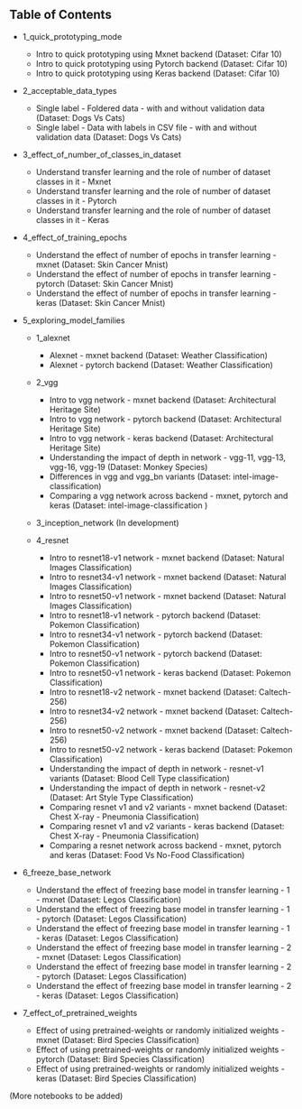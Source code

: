 ## Table of Contents


- 1_quick_prototyping_mode
    - Intro to quick prototyping using Mxnet backend (Dataset: Cifar 10)
    - Intro to quick prototyping using Pytorch backend (Dataset: Cifar 10)
    - Intro to quick prototyping using Keras backend (Dataset: Cifar 10)


- 2_acceptable_data_types
    - Single label - Foldered data  - with and without validation data (Dataset: Dogs Vs Cats)
    - Single label - Data with labels in CSV file - with and without validation data  (Dataset: Dogs Vs Cats)


- 3_effect_of_number_of_classes_in_dataset
    - Understand transfer learning and the role of number of dataset classes in it - Mxnet
    - Understand transfer learning and the role of number of dataset classes in it - Pytorch
    - Understand transfer learning and the role of number of dataset classes in it - Keras


- 4_effect_of_training_epochs
    - Understand the effect of number of epochs in transfer learning - mxnet (Dataset: Skin Cancer Mnist)
    - Understand the effect of number of epochs in transfer learning - pytorch (Dataset: Skin Cancer Mnist)
    - Understand the effect of number of epochs in transfer learning - keras (Dataset: Skin Cancer Mnist)


- 5_exploring_model_families

    - 1_alexnet
        - Alexnet - mxnet backend (Dataset: Weather Classification)
        - Alexnet - pytorch backend (Dataset: Weather Classification)

    - 2_vgg
        - Intro to vgg network - mxnet backend (Dataset: Architectural Heritage Site)
        - Intro to vgg network - pytorch backend (Dataset: Architectural Heritage Site)
        - Intro to vgg network - keras backend (Dataset: Architectural Heritage Site)
        - Understanding the impact of depth in network - vgg-11, vgg-13, vgg-16, vgg-19 (Dataset: Monkey Species)
        - Differences in vgg and vgg_bn variants (Dataset: intel-image-classification)
        - Comparing a vgg network across backend - mxnet, pytorch and keras (Dataset: intel-image-classification )


     - 3_inception_network
        (In development)

     - 4_resnet
        - Intro to resnet18-v1 network - mxnet backend (Dataset: Natural Images Classification)
        - Intro to resnet34-v1 network - mxnet backend (Dataset: Natural Images Classification)
        - Intro to resnet50-v1 network - mxnet backend (Dataset: Natural Images Classification)
        - Intro to resnet18-v1 network - pytorch backend (Dataset: Pokemon Classification)
        - Intro to resnet34-v1 network - pytorch backend (Dataset: Pokemon Classification)
        - Intro to resnet50-v1 network - pytorch backend (Dataset: Pokemon Classification)
        - Intro to resnet50-v1 network - keras backend (Dataset: Pokemon Classification)
        - Intro to resnet18-v2 network - mxnet backend (Dataset: Caltech-256)
        - Intro to resnet34-v2 network - mxnet backend (Dataset: Caltech-256)
        - Intro to resnet50-v2 network - mxnet backend (Dataset: Caltech-256)
        - Intro to resnet50-v2 network - keras backend (Dataset: Pokemon Classification)
        - Understanding the impact of depth in network - resnet-v1 variants (Dataset: Blood Cell Type classification)
        - Understanding the impact of depth in network - resnet-v2 (Dataset: Art Style Type Classification)
        - Comparing resnet v1 and v2 variants - mxnet backend (Dataset: Chest X-ray - Pneumonia Classification)
        - Comparing resnet v1 and v2 variants - keras backend (Dataset: Chest X-ray - Pneumonia Classification)
        - Comparing a resnet network across backend - mxnet, pytorch and keras (Dataset: Food Vs No-Food Classification)
        
        
 - 6_freeze_base_network
     - Understand the effect of freezing base model in transfer learning - 1 - mxnet (Dataset: Legos Classification)
     - Understand the effect of freezing base model in transfer learning - 1 - pytorch (Dataset: Legos Classification)
     - Understand the effect of freezing base model in transfer learning - 1 - keras (Dataset: Legos Classification)
     - Understand the effect of freezing base model in transfer learning - 2 - mxnet (Dataset: Legos Classification)
     - Understand the effect of freezing base model in transfer learning - 2 - pytorch (Dataset: Legos Classification)
     - Understand the effect of freezing base model in transfer learning - 2 - keras (Dataset: Legos Classification)
     
     
 - 7_effect_of_pretrained_weights 
     - Effect of using pretrained-weights or randomly initialized weights - mxnet (Dataset: Bird Species Classification) 
     - Effect of using pretrained-weights or randomly initialized weights - pytorch (Dataset: Bird Species Classification)
     - Effect of using pretrained-weights or randomly initialized weights - keras (Dataset: Bird Species Classification)
            
            
            
(More notebooks to be added)

